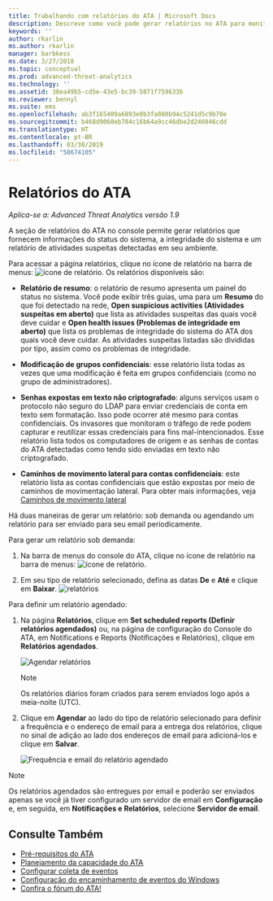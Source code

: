 ```yaml
---
title: Trabalhando com relatórios do ATA | Microsoft Docs
description: Descreve como você pode gerar relatórios no ATA para monitorar sua rede.
keywords: ''
author: rkarlin
ms.author: rkarlin
manager: barbkess
ms.date: 3/27/2018
ms.topic: conceptual
ms.prod: advanced-threat-analytics
ms.technology: ''
ms.assetid: 38ea49b5-cd5e-43e5-bc39-5071f759633b
ms.reviewer: bennyl
ms.suite: ems
ms.openlocfilehash: ab3f165409a6893e0b3fa080b94c5241d5c9b70e
ms.sourcegitcommit: b468d9060eb784c16b64a9cc46dbe2d246046cdd
ms.translationtype: HT
ms.contentlocale: pt-BR
ms.lasthandoff: 03/30/2019
ms.locfileid: "58674105"
---
```

# <a name="ata-reports"></a>Relatórios do ATA


*Aplica-se a: Advanced Threat Analytics versão 1.9*

A seção de relatórios do ATA no console permite gerar relatórios que fornecem informações do status do sistema, a integridade do sistema e um relatório de atividades suspeitas detectadas em seu ambiente.

Para acessar a página relatórios, clique no ícone de relatório na barra de menus: ![ícone de relatório](./media/ata-report-icon.png).
Os relatórios disponíveis são: 

- **Relatório de resumo**: o relatório de resumo apresenta um painel do status no sistema. Você pode exibir três guias, uma para um **Resumo** do que foi detectado na rede, **Open suspicious activities (Atividades suspeitas em aberto)** que lista as atividades suspeitas das quais você deve cuidar e **Open health issues (Problemas de integridade em aberto)** que lista os problemas de integridade do sistema do ATA dos quais você deve cuidar. As atividades suspeitas listadas são divididas por tipo, assim como os problemas de integridade. 

- **Modificação de grupos confidenciais**: esse relatório lista todas as vezes que uma modificação é feita em grupos confidenciais (como no grupo de administradores).

- **Senhas expostas em texto não criptografado**: alguns serviços usam o protocolo não seguro do LDAP para enviar credenciais de conta em texto sem formatação. Isso pode ocorrer até mesmo para contas confidenciais. Os invasores que monitoram o tráfego de rede podem capturar e reutilizar essas credenciais para fins mal-intencionados. Esse relatório lista todos os computadores de origem e as senhas de contas do ATA detectadas como tendo sido enviadas em texto não criptografado. 

- **Caminhos de movimento lateral para contas confidenciais**: este relatório lista as contas confidenciais que estão expostas por meio de caminhos de movimentação lateral. Para obter mais informações, veja [Caminhos de movimento lateral](use-case-lateral-movement-path.md)

Há duas maneiras de gerar um relatório: sob demanda ou agendando um relatório para ser enviado para seu email periodicamente.

Para gerar um relatório sob demanda:

1. Na barra de menus do console do ATA, clique no ícone de relatório na barra de menus: ![ícone de relatório](./media/ata-report-icon.png).

2. Em seu tipo de relatório selecionado, defina as datas **De** e **Até** e clique em **Baixar**. 
 ![relatórios](./media/reports.png)

Para definir um relatório agendado:
 
1. Na página **Relatórios**, clique em **Set scheduled reports (Definir relatórios agendados)** ou, na página de configuração do Console do ATA, em Notifications e Reports (Notificações e Relatórios), clique em **Relatórios agendados**.

   ![Agendar relatórios](./media/ata-sched-reports.png)

   > [!NOTE]
   > Os relatórios diários foram criados para serem enviados logo após a meia-noite (UTC).

2. Clique em **Agendar** ao lado do tipo de relatório selecionado para definir a frequência e o endereço de email para a entrega dos relatórios, clique no sinal de adição ao lado dos endereços de email para adicioná-los e clique em **Salvar**.

   ![Frequência e email do relatório agendado](./media/sched-report1.png)


> [!NOTE]
> Os relatórios agendados são entregues por email e poderão ser enviados apenas se você já tiver configurado um servidor de email em **Configuração** e, em seguida, em **Notificações e Relatórios**, selecione **Servidor de email**.


## <a name="see-also"></a>Consulte Também
- [Pré-requisitos do ATA](ata-prerequisites.md)
- [Planejamento da capacidade do ATA](ata-capacity-planning.md)
- [Configurar coleta de eventos](configure-event-collection.md)
- [Configuração do encaminhamento de eventos do Windows](configure-event-collection.md)
- [Confira o fórum do ATA!](https://social.technet.microsoft.com/Forums/security/home?forum=mata)
